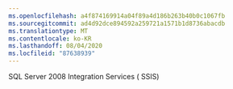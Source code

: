 ```yaml
---
ms.openlocfilehash: a4f874169914a04f89a4d186b263b40b0c1067fb
ms.sourcegitcommit: ad4d92dce894592a259721a1571b1d8736abacdb
ms.translationtype: MT
ms.contentlocale: ko-KR
ms.lasthandoff: 08/04/2020
ms.locfileid: "87638939"
---
```

SQL Server 2008 Integration Services \( SSIS\)
